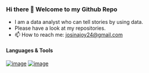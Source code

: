 ### Hi there 👋 Welcome to my Github Repo
* I am a data analyst who can tell stories by using data.
*  Please have a look at my repositories.
* 📫 How to reach me: josinajoy24@gmail.com
#### Languages & Tools
[![image](https://user-images.githubusercontent.com/66690240/141945444-b358bffc-adf7-4b56-a40f-e67289c6e9f0.png)](https://pandas.pydata.org/) [![image](https://user-images.githubusercontent.com/66690240/141946489-0af4b306-c8d2-45d8-88eb-2f1b2c6d4271.png)](https://plotly.com/)

<!--
**josinapjoy/josinapjoy** is a ✨ _special_ ✨ repository because its `README.md` (this file) appears on your GitHub profile.

Here are some ideas to get you started:

- 🔭 I’m currently working on ...
- 🌱 I’m currently learning ...
- 👯 I’m looking to collaborate on ...
- 🤔 I’m looking for help with ...
- 💬 Ask me about ...
 📫 How to reach me: josinajoy24@gmail.com
- 😄 Pronouns: ...
- ⚡ Fun fact: ...
-->
